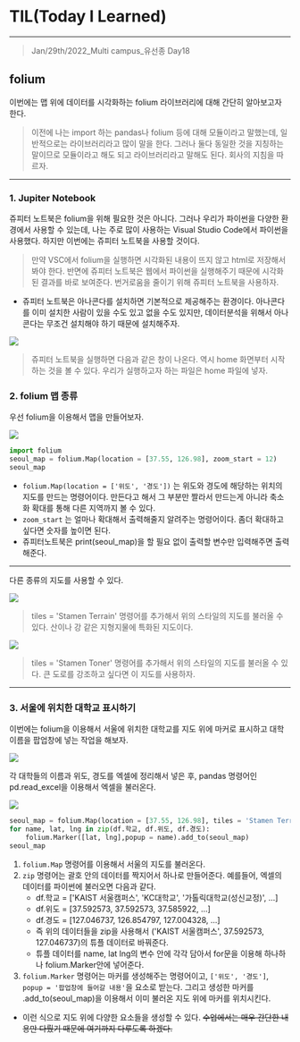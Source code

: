 # TIL(Today I Learned)

___

> Jan/29th/2022_Multi campus_유선종 Day18

## folium
이번에는 맵 위에 데이터를 시각화하는 folium 라이브러리에 대해 간단히 알아보고자 한다.
> 이전에 나는 import 하는 pandas나 folium 등에 대해 모듈이라고 말했는데, 일반적으로는 라이브러리라고 많이 말을 한다. 그러나 둘다 동일한 것을 지칭하는 말이므로 모듈이라고 해도 되고 라이브러리라고 말해도 된다. 회사의 지침을 따르자.
___
###  1. Jupiter Notebook
쥬피터 노트북은 folium을 위해 필요한 것은 아니다. 그러나 우리가 파이썬을 다양한 환경에서 사용할 수 있는데, 나는 주로 많이 사용하는 Visual Studio Code에서 파이썬을 사용했다. 하지만 이번에는 쥬피터 노트북을 사용할 것이다.
> 만약 VSC에서 folium을 실행하면 시각화된 내용이 뜨지 않고 html로 저장해서 봐야 한다. 반면에 쥬피터 노트북은 웹에서 파이썬을 실행해주기 때문에 시각화된 결과를 바로 보여준다. 번거로움을 줄이기 위해 쥬피터 노트북을 사용하자.

- 쥬피터 노트북은 아나콘다를 설치하면 기본적으로 제공해주는 환경이다. 아나콘다를 이미 설치한 사람이 있을 수도 있고 없을 수도 있지만, 데이터분석을 위해서 아나콘다는 무조건 설치해야 하기 때문에 설치해주자.

<img src="https://user-images.githubusercontent.com/97590480/151650578-8c5e22c1-996f-440c-8786-b35d48ebe9ac.png">

>쥬피터 노트북을 실행하면 다음과 같은 창이 나온다. 역시 home 화면부터 시작하는 것을 볼 수 있다. 우리가 실행하고자 하는 파일은 home 파일에 넣자.

### 2. folium 맵 종류
우선 folium을 이용해서 맵을 만들어보자.

<img src="https://user-images.githubusercontent.com/97590480/151650756-5b908aef-8822-41f3-98e8-44fd67ef2ed9.png">

```python
import folium
seoul_map = folium.Map(location = [37.55, 126.98], zoom_start = 12)
seoul_map
```

- `folium.Map(location = ['위도', '경도'])` 는 위도와 경도에 해당하는 위치의 지도를 만드는 명령어이다. 만든다고 해서 그 부분만 짤라서 만드는게 아니라 축소화 확대를 통해 다른 지역까지 볼 수 있다.
- `zoom_start` 는 얼마나 확대해서 출력해줄지 알려주는 명령어이다. 좀더 확대하고 싶다면 숫자를 높이면 된다.
- 쥬피터노트북은 print(seoul_map)을 할 필요 없이 출력할 변수만 입력해주면 출력해준다.
___
다른 종류의 지도를 사용할 수 있다.

<img src="https://user-images.githubusercontent.com/97590480/151650991-4408bd85-61ff-4e65-9682-ff53225e1de9.png">

> tiles = 'Stamen Terrain' 명령어를 추가해서 위의 스타일의 지도를 불러올 수 있다. 산이나 강 같은 지형지물에 특화된 지도이다.

<img src="https://user-images.githubusercontent.com/97590480/151651002-3e92a2d6-00a8-4fdb-b8d3-f02848f6c3f6.png">

> tiles = 'Stamen Toner' 명령어를 추가해서 위의 스타일의 지도를 불러올 수 있다. 큰 도로를 강조하고 싶다면 이 지도를 사용하자.
___

### 3. 서울에 위치한 대학교 표시하기
이번에는 folium을 이용해서 서울에 위치한 대학교를 지도 위에 마커로 표시하고 대학 이름을 팝업창에 넣는 작업을 해보자.

<img src="https://user-images.githubusercontent.com/97590480/151651116-690d8959-f2f5-464b-8a61-413c1b5338bf.png">

각 대학들의 이름과 위도, 경도를 엑셀에 정리해서 넣은 후, pandas 명령어인 pd.read_excel을 이용해서 엑셀을 불러온다.

<img src="https://user-images.githubusercontent.com/97590480/151651331-56e41fa7-da30-451c-882b-fc72e7dd82ca.png">

```python
seoul_map = folium.Map(location = [37.55, 126.98], tiles = 'Stamen Terrain', zoom_start = 12)
for name, lat, lng in zip(df.학교, df.위도, df.경도):
    folium.Marker([lat, lng],popup = name).add_to(seoul_map)
seoul_map
```

1. `folium.Map` 명령어를 이용해서 서울의 지도를 불러온다.
2. `zip` 명령어는 괄호 안의 데이터를 짝지어서 하나로 만들어준다. 예를들어, 엑셀의 데이터를 파이썬에 불러오면 다음과 같다.
   - df.학교 = ['KAIST 서울캠퍼스', 'KC대학교', '가톨릭대학교(성신교정)', ...]
   - df.위도 = [37.592573, 37.592573, 37.585922, ...]
   - df.경도 = [127.046737, 126.854797, 127.004328, ...]
   - 즉 위의 데이터들을 zip을 사용해서 ('KAIST 서울캠퍼스', 37.592573, 127.046737)의 튜플 데이터로 바꿔준다.
   - 튜플 데이터를 name, lat lng의 변수 안에 각각 담아서 for문을 이용해 하나하나 folium.Marker안에 넣어준다.
3. `folium.Marker` 명령어는 마커를 생성해주는 명령어이고, `['위도', '경도']`, `popup = '팝업창에 들어갈 내용'`을 요소로 받는다. 그리고 생성한 마커를 .add_to(seoul_map)을 이용해서 이미 불러온 지도 위에 마커를 위치시킨다.
- 이런 식으로 지도 위에 다양한 요소들을 생성할 수 있다. ~~수업에서는 매우 간단한 내용만 다뤘기 때문에 여기까지 다루도록 하겠다.~~
